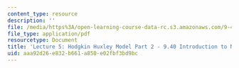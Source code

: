 ```yaml
---
content_type: resource
description: ''
file: /media/https%3A/open-learning-course-data-rc.s3.amazonaws.com/9-40-introduction-to-neural-computation-spring-2018/aaa92d26e832b661a850e02fbf3bd9bc_MIT9_40S18_Lec05.pdf
file_type: application/pdf
resourcetype: Document
title: 'Lecture 5: Hodgkin Huxley Model Part 2 - 9.40 Introduction to Neural Computation'
uid: aaa92d26-e832-b661-a850-e02fbf3bd9bc
---
```

